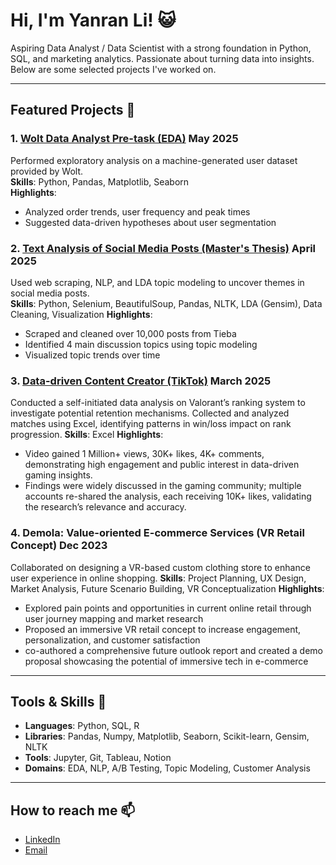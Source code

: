 # Hi, I'm Yanran Li! 😺

Aspiring Data Analyst / Data Scientist with a strong foundation in Python, SQL, and marketing analytics. Passionate about turning data into insights. Below are some selected projects I've worked on.

---

## Featured Projects 🌱

### 1. [Wolt Data Analyst Pre-task (EDA)](https://github.com/yourname/wolt-eda-task)  May 2025
Performed exploratory analysis on a machine-generated user dataset provided by Wolt.  
**Skills**: Python, Pandas, Matplotlib, Seaborn  
**Highlights**:
- Analyzed order trends, user frequency and peak times
- Suggested data-driven hypotheses about user segmentation


### 2. [Text Analysis of Social Media Posts (Master's Thesis)](https://github.com/yourname/thesis-appendix) April 2025
Used web scraping, NLP, and LDA topic modeling to uncover themes in social media posts.  
**Skills**: Python, Selenium, BeautifulSoup, Pandas, NLTK, LDA (Gensim), Data Cleaning, Visualization
**Highlights**:
- Scraped and cleaned over 10,000 posts from Tieba
- Identified 4 main discussion topics using topic modeling
- Visualized topic trends over time

### 3. [Data-driven Content Creator (TikTok)](https://v.douyin.com/n2l461s9feg) March 2025
Conducted a self-initiated data analysis on Valorant’s ranking system to investigate potential retention mechanisms. Collected and analyzed matches using Excel, identifying patterns in win/loss impact on rank progression.
**Skills**: Excel
**Highlights**:
- Video gained 1 Million+ views, 30K+ likes, 4K+ comments, demonstrating high engagement and public interest in data-driven gaming insights.
- Findings were widely discussed in the gaming community; multiple accounts re-shared the analysis, each receiving
10K+ likes, validating the research’s relevance and accuracy.

### 4. Demola: Value-oriented E-commerce Services (VR Retail Concept) Dec 2023
Collaborated on designing a VR-based custom clothing store to enhance user experience in online shopping.
**Skills**: Project Planning, UX Design, Market Analysis, Future Scenario Building, VR Conceptualization
**Highlights**:
- Explored pain points and opportunities in current online retail through user journey mapping and market research
- Proposed an immersive VR retail concept to increase engagement, personalization, and customer satisfaction
- co-authored a comprehensive future outlook report and created a demo proposal showcasing the potential of immersive tech in e-commerce
---

## Tools & Skills 👀

- **Languages**: Python, SQL, R  
- **Libraries**: Pandas, Numpy, Matplotlib, Seaborn, Scikit-learn, Gensim, NLTK  
- **Tools**: Jupyter, Git, Tableau, Notion  
- **Domains**: EDA, NLP, A/B Testing, Topic Modeling, Customer Analysis

---

## How to reach me 📫

- [LinkedIn](https://linkedin.com/in/yanran-li-a74920324)  
- [Email](mailto:lyrglmlzx@126.com)
